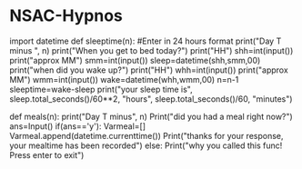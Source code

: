 # NSAC-Hypnos
import datetime
def sleeptime(n):
        #Enter in 24 hours format
        print("Day T minus ", n)
        print("When you get to bed today?")
        print("HH")
        shh=int(input())
        print("approx MM")
        smm=int(input())
        sleep=datetime(shh,smm,00)
        print("when did you wake up?")
        print("HH")
        whh=int(input())
        print("approx MM")
        wmm=int(input())
        wake=datetime(whh,wmm,00)
        n=n-1
        sleeptime=wake-sleep
        print("your sleep time is", sleep.total_seconds()/60**2, "hours", sleep.total_seconds()/60, "minutes")

def meals(n):
        print("Day T minus", n)
        Print("did you had a meal right now?")
        ans=Input()
        if(ans=='y'):
                Varmeal=[]
                Varmeal.append(datetime.currenttime())
                Print("thanks for your response, your mealtime has been recorded")
        else:
                Print("why you called this func! Press enter to exit")

